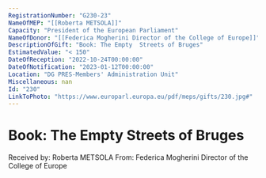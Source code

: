 ```yaml
---
RegistrationNumber: "G230-23"
NameOfMEP: "[[Roberta METSOLA]]"
Capacity: "President of the European Parliament"
NameOfDonor: "[[Federica Mogherini Director of the College of Europe]]"
DescriptionOfGift: "Book: The Empty  Streets of Bruges"
EstimatedValue: "< 150"
DateOfReception: "2022-10-24T00:00:00"
DateOfNotification: "2023-01-12T00:00:00"
Location: "DG PRES-Members' Administration Unit"
Miscellaneous: nan
Id: "230"
LinkToPhoto: "https://www.europarl.europa.eu/pdf/meps/gifts/230.jpg#"
---
```


# Book: The Empty  Streets of Bruges

Received by: Roberta METSOLA
From: Federica Mogherini Director of the College of Europe

